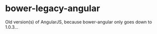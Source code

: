 bower-legacy-angular
====================

Old version(s) of AngularJS, because bower-angular only goes down to 1.0.3...
